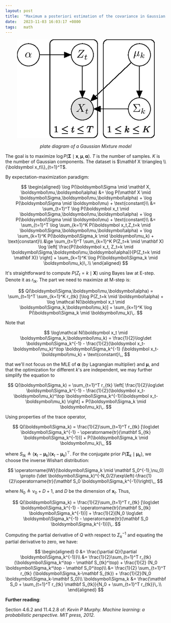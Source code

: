 ```yaml
---
layout: post
title:  "Maximum a posteriori estimation of the covariance in Gaussian Mixture models"
date:   2023-11-03 16:03:17 +0800
tags:   math
---
```


<center>
<img src="/assets/posts_imgs/2023-11-03/plate.jpg" alt="plate diagram of a GMM">
<p><em>plate diagram of a Gaussian Mixture model</em></p>
</center>

The goal is to maximize $\log P(\boldsymbol\Sigma \mid \mathbf x, \boldsymbol\mu,\boldsymbol\alpha)$.
$T$ is the number of samples.
$K$ is the number of Gaussian components.
The dataset is $\mathbf X \triangleq \\{\boldsymbol x_t\\}_{t=1}^T$.

By expectation-maximization paradigm:

$$
\begin{aligned}
    \log P(\boldsymbol\Sigma \mid \mathbf X, \boldsymbol\mu,\boldsymbol\alpha)
    &= \log P(\mathbf X \mid \boldsymbol\Sigma,\boldsymbol\mu,\boldsymbol\alpha) + \log P(\boldsymbol\Sigma \mid \boldsymbol\mu) + \text{constant}\\
    &= \sum_{t=1}^T \log P(\boldsymbol x_t \mid \boldsymbol\Sigma,\boldsymbol\mu,\boldsymbol\alpha) + \log P(\boldsymbol\Sigma \mid \boldsymbol\mu) + \text{constant}\\
    &= \sum_{t=1}^T \log \sum_{k=1}^K P(\boldsymbol x_t,Z_t=k \mid \boldsymbol\Sigma,\boldsymbol\mu,\boldsymbol\alpha) + \log \sum_{k=1}^K P(\boldsymbol\Sigma_k \mid \boldsymbol\mu_k) + \text{constant}\\
    &\ge \sum_{t=1}^T \sum_{k=1}^K P(Z_t=k \mid \mathbf X) \log \left[ \frac{P(\boldsymbol x_t, Z_t=k \mid \boldsymbol\Sigma,\boldsymbol\mu,\boldsymbol\alpha)}{P(Z_t=k \mid \mathbf X)} \right] + \sum_{k=1}^K \log P(\boldsymbol\Sigma_k \mid \boldsymbol\mu_k)\,.\\
\end{aligned}
$$

It's straightforward to compute $P(Z_t=k \mid \mathbf X)$ using Bayes law at E-step.
Denote it as $r_{tk}$.
The part we need to maximize at M-step is:

$$
Q(\boldsymbol\Sigma,\boldsymbol\mu,\boldsymbol\alpha)
= \sum_{t=1}^T \sum_{k=1}^K r_{tk} [\log P(Z_t=k \mid \boldsymbol\alpha) + \log \mathcal N(\boldsymbol x_t \mid \boldsymbol\Sigma_k,\boldsymbol\mu_k)] + \sum_{k=1}^K \log P(\boldsymbol\Sigma_k \mid \boldsymbol\mu_k)\,.
$$

Note that

$$
\log\mathcal N(\boldsymbol x_t \mid \boldsymbol\Sigma_k,\boldsymbol\mu_k)
= \frac{1}{2}\log\det \boldsymbol\Sigma_k^{-1} - \frac{1}{2}(\boldsymbol x_t-\boldsymbol\mu_k)^\top \boldsymbol\Sigma_k^{-1} (\boldsymbol x_t-\boldsymbol\mu_k) + \text{constant}\,,
$$

that we'll not focus on the MLE of $\boldsymbol\alpha$ (by Lagrangian multiplier) and $\boldsymbol\mu$, and that the optimization for different $k$'s are independent, we may further simplify the equation to

$$
Q(\boldsymbol\Sigma_k) = \sum_{t=1}^T r_{tk} \left[ \frac{1}{2}\log\det \boldsymbol\Sigma_k^{-1} - \frac{1}{2}(\boldsymbol x_t-\boldsymbol\mu_k)^\top \boldsymbol\Sigma_k^{-1}(\boldsymbol x_t-\boldsymbol\mu_k) \right] + P(\boldsymbol\Sigma_k \mid \boldsymbol\mu_k)\,.
$$

Using properties of the trace operator,

$$
Q(\boldsymbol\Sigma_k) = \frac{1}{2}\sum_{t=1}^T r_{tk} [\log\det \boldsymbol\Sigma_k^{-1} - \operatorname{tr}(\mathbf S_{tk} \boldsymbol\Sigma_k^{-1})] + P(\boldsymbol\Sigma_k \mid \boldsymbol\mu_k)\,,
$$

where $S_{tk} \triangleq (\boldsymbol x_t-\boldsymbol\mu_k)(\boldsymbol x_t-\boldsymbol\mu_k)^\top$.
For the conjugate prior $P(\boldsymbol\Sigma_k \mid \boldsymbol\mu_k)$, we choose the inverse Wishart distribution:

$$
\operatorname{IW}(\boldsymbol\Sigma_k \mid \mathbf S_0^{-1},\nu_0) \propto (\det \boldsymbol\Sigma_k)^{-N_0/2}\exp\left(-\frac{1}{2}\operatorname{tr}(\mathbf S_0 \boldsymbol\Sigma_k^{-1})\right)\,,
$$

where $N_0 \triangleq \nu_0 + D + 1$, and $D$ be the dimension of $\boldsymbol x_t$.
Thus,

$$
Q(\boldsymbol\Sigma_k) = \frac{1}{2}\sum_{t=1}^T r_{tk} [\log\det \boldsymbol\Sigma_k^{-1} - \operatorname{tr}(\mathbf S_{tk} \boldsymbol\Sigma_k^{-1})] + \frac{1}{2}[N_0 \log\det \boldsymbol\Sigma_k^{-1} - \operatorname{tr}(\mathbf S_0 \boldsymbol\Sigma_k^{-1})]\,.
$$

Computing the partial derivative of $Q$ with respect to $\Sigma_k^{-1}$ and equating the partial derivative to zero, we have:

$$
\begin{aligned}
    0 &= \frac{\partial Q}{\partial \boldsymbol\Sigma_k^{-1}}\\
      &= \frac{1}{2}\sum_{t=1}^T r_{tk} (\boldsymbol\Sigma_k^\top - \mathbf S_{tk}^\top) + \frac{1}{2} (N_0 \boldsymbol\Sigma_k^\top - \mathbf S_0^\top)\\
      &= \frac{1}{2} \sum_{t=1}^T r_{tk} (\boldsymbol\Sigma_k-\mathbf S_{tk}) + \frac{1}{2}(N_0 \boldsymbol\Sigma_k-\mathbf S_0)\\
    \boldsymbol\Sigma_k &= \frac{\mathbf S_0 + \sum_{t=1}^T r_{tk} \mathbf S_{tk}}{N_0 + \sum_{t=1}^T r_{tk}}\,.\\
\end{aligned}
$$

**Further reading**:

Section 4.6.2 and 11.4.2.8 of:
_Kevin P Murphy. Machine learning: a probabilistic perspective. MIT press, 2012._
